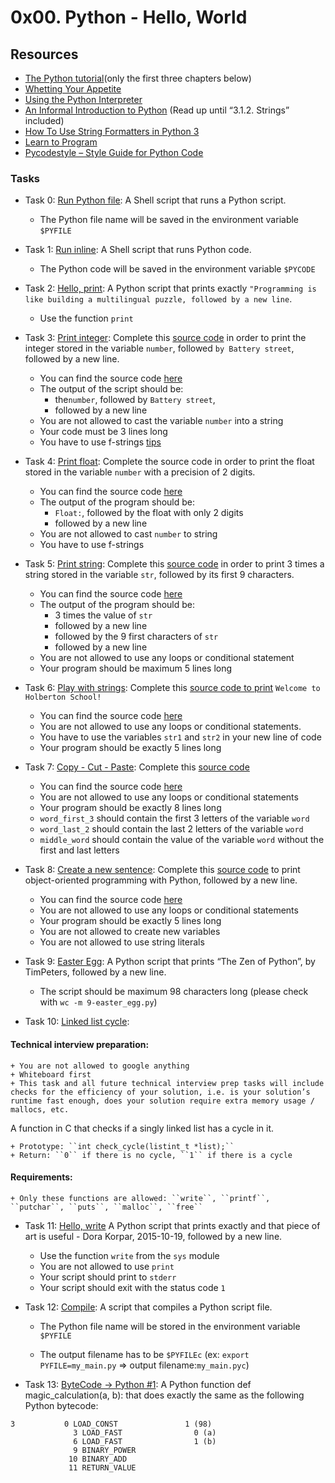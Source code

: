# 0x00. Python - Hello, World
## Resources
+ [The Python tutorial](https://docs.python.org/3/tutorial/index.html)(only the first three chapters below)
+ [Whetting Your Appetite](https://docs.python.org/3/tutorial/appetite.html)
+ [Using the Python Interpreter](https://docs.python.org/3/tutorial/interpreter.html)
+ [An Informal Introduction to Python](https://docs.python.org/3/tutorial/introduction.html) (Read up until “3.1.2. Strings” included)
+ [How To Use String Formatters in Python 3](https://realpython.com/python-f-strings/)
+ [Learn to Program](https://www.youtube.com/playlist?list=PLGLfVvz_LVvTn3cK5e6LjhgGiSeVlIRwt)
+ [Pycodestyle – Style Guide for Python Code](https://pypi.org/project/pycodestyle/)

### Tasks
+ Task 0: [Run Python file](https://github.com/Hiluhree/alx-higher_level_programming/blob/master/0x00-python-hello_world/0-run): A Shell script that runs a Python script.

	- The Python file name will be saved in the environment variable ``$PYFILE``
+ Task 1: [Run inline](https://github.com/Hiluhree/alx-higher_level_programming/blob/master/0x00-python-hello_world/1-run_inline): A Shell script that runs Python code.

	- The Python code will be saved in the environment variable ``$PYCODE``
+ Task 2: [Hello, print](https://github.com/Hiluhree/alx-higher_level_programming/blob/master/0x00-python-hello_world/2-print.py): A Python script that prints exactly ``"Programming is like building a multilingual puzzle, followed by a new line``.

	- Use the function ``print``
+ Task 3: [Print integer](https://github.com/Hiluhree/alx-higher_level_programming/blob/master/0x00-python-hello_world/3-print_number.py): Complete this [source code](https://github.com/alx-tools/0x00.py/blob/master/3-print_number.py) in order to print the integer stored in the variable ``number``, followed ``by Battery street``, followed by a new line.

	+ You can find the source code [here](https://github.com/alx-tools/0x00.py/blob/master/3-print_number.py)
	+ The output of the script should be:
		- the``number``, followed by ``Battery street``,
		- followed by a new line
	+ You are not allowed to cast the variable ``number`` into a string
	+ Your code must be 3 lines long
	+ You have to use f-strings [tips](https://realpython.com/python-f-strings/)
+ Task 4: [Print float](https://github.com/Hiluhree/alx-higher_level_programming/blob/master/0x00-python-hello_world/4-print_float.py): Complete the source code in order to print the float stored in the variable ``number`` with a precision of 2 digits.

	+ You can find the source code [here](https://github.com/alx-tools/0x00.py/blob/master/4-print_float.py)
	+ The output of the program should be:
		- ``Float:``, followed by the float with only 2 digits
		- followed by a new line
	+ You are not allowed to cast ``number`` to string
	+ You have to use f-strings
+ Task 5: [Print string](https://github.com/Hiluhree/alx-higher_level_programming/blob/master/0x00-python-hello_world/5-print_string.py): Complete this [source code](https://github.com/alx-tools/0x00.py/blob/master/5-print_string.py) in order to print 3 times a string stored in the variable ``str``, followed by its first 9 characters.

	+ You can find the source code [here](https://github.com/alx-tools/0x00.py/blob/master/5-print_string.py)
	+ The output of the program should be:
		- 3 times the value of ``str``
		- followed by a new line
		- followed by the 9 first characters of ``str``
		- followed by a new line
	+ You are not allowed to use any loops or conditional statement
	+ Your program should be maximum 5 lines long
+ Task 6: [Play with strings](https://github.com/Hiluhree/alx-higher_level_programming/blob/master/0x00-python-hello_world/6-concat.py): Complete this [source code to print](https://github.com/alx-tools/0x00.py/blob/master/6-concat.py) ``Welcome to Holberton School!``

	+ You can find the source code [here](https://github.com/alx-tools/0x00.py/blob/master/6-concat.py)
	+ You are not allowed to use any loops or conditional statements.
	+ You have to use the variables ``str1`` and ``str2`` in your new line of code
	+ Your program should be exactly 5 lines long
+ Task 7: [ Copy - Cut - Paste](https://github.com/Hiluhree/alx-higher_level_programming/blob/master/0x00-python-hello_world/7-edges.py): Complete this [source code](https://github.com/alx-tools/0x00.py/blob/master/7-edges.py)

	+ You can find the source code [here](https://github.com/alx-tools/0x00.py/blob/master/7-edges.py)
	+ You are not allowed to use any loops or conditional statements
	+ Your program should be exactly 8 lines long
	+ ``word_first_3`` should contain the first 3 letters of the variable ``word``
	+ ``word_last_2`` should contain the last 2 letters of the variable ``word``
	+ ``middle_word`` should contain the value of the variable ``word`` without the first and last letters
+ Task 8: [Create a new sentence](https://github.com/Hiluhree/alx-higher_level_programming/blob/master/0x00-python-hello_world/8-concat_edges.py): Complete this [source code](https://github.com/alx-tools/0x00.py/blob/master/8-concat_edges.py) to print object-oriented programming with Python, followed by a new line.

	+ You can find the source code [here](https://github.com/alx-tools/0x00.py/blob/master/8-concat_edges.py)
	+ You are not allowed to use any loops or conditional statements
	+ Your program should be exactly 5 lines long
	+ You are not allowed to create new variables
	+  You are not allowed to use string literals
+ Task 9: [Easter Egg](https://github.com/Hiluhree/alx-higher_level_programming/blob/master/0x00-python-hello_world/9-easter_egg.py): A Python script that prints “The Zen of Python”, by TimPeters, followed by a new line.

	+ The script should be maximum 98 characters long (please check with ``wc -m 9-easter_egg.py``)
+ Task 10: [Linked list cycle](https://github.com/Hiluhree/alx-higher_level_programming/blob/master/0x00-python-hello_world/10-check_cycle.c):
#### Technical interview preparation:

	+ You are not allowed to google anything
	+ Whiteboard first
	+ This task and all future technical interview prep tasks will include checks for the efficiency of your solution, i.e. is your solution’s runtime fast enough, does your solution require extra memory usage / mallocs, etc.
A function in C that checks if a singly linked list has a cycle in it.

	+ Prototype: ``int check_cycle(listint_t *list);``
	+ Return: ``0`` if there is no cycle, ``1`` if there is a cycle
#### Requirements:

	+ Only these functions are allowed: ``write``, ``printf``, ``putchar``, ``puts``, ``malloc``, ``free``
+ Task 11: [Hello, write](https://github.com/Hiluhree/alx-higher_level_programming/blob/master/0x00-python-hello_world/100-write.py)
A Python script that prints exactly and that piece of art is useful - Dora Korpar, 2015-10-19, followed by a new line.

	+ Use the function ``write`` from the ``sys`` module
	+ You are not allowed to use ``print``
	+ Your script should print to ``stderr``
	+ Your script should exit with the status code ``1``
+ Task 12: [Compile](https://github.com/Hiluhree/alx-higher_level_programming/blob/master/0x00-python-hello_world/101-compile): A script that compiles a Python script file.

	+ The Python file name will be stored in the environment variable ``$PYFILE``

	+ The output filename has to be ``$PYFILEc`` (ex: ``export PYFILE=my_main.py`` => output filename:``my_main.pyc``)
+ Task 13: [ByteCode -> Python #1](https://github.com/Hiluhree/alx-higher_level_programming/blob/master/0x00-python-hello_world/102-magic_calculation.py):
A Python function def magic_calculation(a, b): that does exactly the same as the following Python bytecode:
```
3           0 LOAD_CONST               1 (98)
              3 LOAD_FAST                0 (a)
              6 LOAD_FAST                1 (b)
              9 BINARY_POWER
             10 BINARY_ADD
             11 RETURN_VALUE
```
